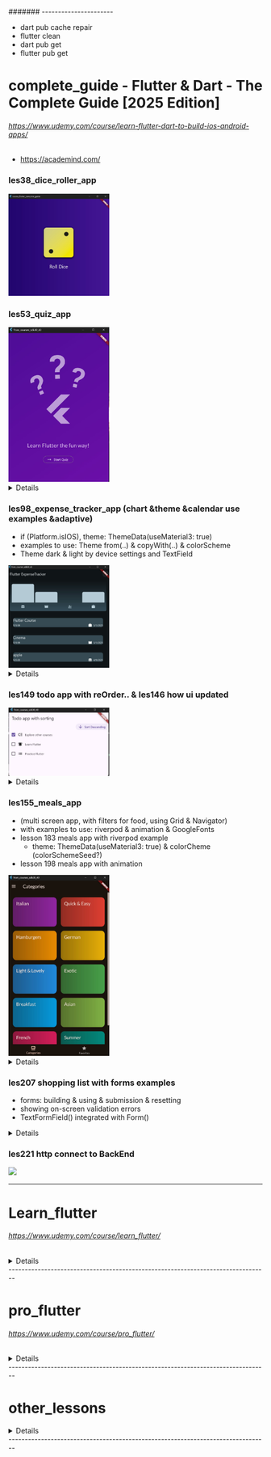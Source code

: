 ####### ----------------------
- dart pub cache repair
- flutter clean
- dart pub get
- flutter pub get

# complete_guide - Flutter & Dart - The Complete Guide [2025 Edition]
###### https://www.udemy.com/course/learn-flutter-dart-to-build-ios-android-apps/
- https://academind.com/

### les38_dice_roller_app
<img src="img/compl_edit/roll_dice.jpg" width="200">

### les53_quiz_app
<img src="img/compl_edit/quiz/quiz_1.jpg" width="200">
<details>
<img src="img/compl_edit/quiz/quiz_2.jpg" width="300"><br>
<img src="img/compl_edit/quiz/quiz_3.jpg" width="300"><br>
<img src="img/compl_edit/quiz/quiz_lesson77.jpg" width="400"><br>
<img src="img/compl_edit/quiz/quiz_l77_values_across_widgets.jpg" width="400"><br>
- - - - - - - - - - - - - - - - - - - - - - - - - - - - - - - - - - - - - - - - -
</details>

### les98_expense_tracker_app (chart &theme &calendar use examples &adaptive)
- if (Platform.isIOS), theme: ThemeData(useMaterial3: true)
- examples to use: Theme from(..) & copyWith(..) & colorScheme
- Theme dark & light by device settings and TextField
<img src="img/compl_edit/expense/expense_1.jpg" width="200">
<details>
<img src="img/compl_edit/expense/expense_1.jpg" width="300">
<img src="img/compl_edit/expense/expense_light.jpg" width="300">
<img src="img/compl_edit/expense/expense_2.jpg" width="300"><br>
<img src="img/compl_edit/expense/expense_3.jpg" width="300"><br>
<img src="img/compl_edit/expense/expense_adaptive_1.jpg" width="300"><br>
<img src="img/compl_edit/expense/expense_adaptive_2.jpg" width="300"><br>
- - - - - - - - - - - - - - - - - - - - - - - - - - - - - - - - - - - - - - - - -
</details>

### les149 todo app with reOrder.. & les146 how ui updated
<img src="img/compl_edit//todo_app.jpg" width="200">
<details>
<img src="img/compl_edit/widget_elem_trees.jpg" width="400"><br>
<img src="img/compl_edit/how_ui_updated.jpg" width="400"><br>
<img src="img/compl_edit/uI_up_interface.jpg" width="300"><br>
<img src="img/compl_edit/ui_upd_console.jpg" width="300">><br>
- - - - - - - - - - - - - - - - - - - - - - - - - - - - - - - - - - - - - - - - -
</details>

### les155_meals_app 
  - (multi screen app, with filters for food, using Grid & Navigator)
  - with examples to use: riverpod & animation & GoogleFonts
  - lesson 183 meals app with riverpod example
    - theme: ThemeData(useMaterial3: true) & colorCheme (colorSchemeSeed?)
  - lesson 198 meals app with animation
<img src="img/compl_edit/meal/meal_app_1_categories.jpg" width="200">
<details>
<img src="img/compl_edit/meal/meal_app_1_categories.jpg" width="300">
<img src="img/compl_edit/meal/meal_app_screens.jpg" width="400"><br>
<img src="img/compl_edit/meal/meal_app_2.jpg" width="400"><br>
<img src="img/compl_edit/meal/meal_app_3_meal_details.jpg" width="400"><br>
<img src="img/compl_edit/meal/meal_app_4_favorites.jpg" width="400"><br>
<img src="img/compl_edit/meal/meal_app_5_drawer_menu.jpg" width="400"><br>
<img src="img/compl_edit/meal/meal_app_6_checkbox_filters.jpg" width="400"><br>
- lesson 183 meals app with riverpod example
<img src="img/compl_edit/meal/meals_app_riverpod_1.jpg" width="400"><br>
<img src="img/compl_edit/meal/meals_app_riverpod_2.jpg" width="400"><br>
- - - - - - - - - - - - - - - - - - - - - - - - - - - - - - - - - - - - - - - - -
</details>

### les207 shopping list with forms examples
 - forms: building & using & submission & resetting 
 - showing on-screen validation errors
 - TextFormField() integrated with Form()
<details>
<img src="img/compl_edit/shopping_list/shopping_list_1.jpg" width="300"><br>
<img src="img/compl_edit/shopping_list/shopping_list_2.jpg" width="300"><br>
<img src="img/compl_edit/shopping_list/shopping_list_3.jpg" width="300"><br>
- - - - - - - - - - - - - - - - - - - - - - - - - - - - - - - - - - - - - - - - -
</details>

### les221 http connect to BackEnd
<img src="img/compl_edit/back_end/some.jpg" width="200">

--------------------------------------------------------------------------------

# Learn_flutter
###### https://www.udemy.com/course/learn_flutter/
<details>
- main_lesson15_16_img_font
<img src="img/learn_flutter/main_lesson15_16_img_font.jpg" width="300">
- state_ful_less_13_14
- main_lesson13_stateless btn don't work
<img src="img/learn_flutter/main_lesson13_stateless.jpg" width="300">
- main_lesson22_row_column
<img src="img/learn_flutter/main_lesson22_row_column.jpg" width="300">
- main_lesson23_expanded
<img src="img/learn_flutter/main_lesson23_expanded.jpg" width="300">
- main_lesson24_stack
<img src="img/learn_flutter/main_lesson24_stack.jpg" width="300">
- main_lesson25_weather_app
<img src="img/learn_flutter/main_lesson25_weather_app.jpg" width="300">
- main_lesson26_list_view
<img src="img/learn_flutter/main_lesson26_list_view.jpg" width="300">
- main_lesson27_list_view_generate
<img src="img/learn_flutter/main_lesson27_list_view_generate.jpg" width="300">
- main_lesson28_list_view_dynamic
<img src="img/learn_flutter/main_lesson28_list_view_dynamic.jpg" width="300">
- main_material_design_9_10
<img src="img/learn_flutter/main_material_design_9_10.jpg" width="300">
- main_scaffold_11_12
<img src="img/learn_flutter/main_scaffold_11_12.jpg" width="300">
</details>
--------------------------------------------------------------------------------

# pro_flutter
###### https://www.udemy.com/course/pro_flutter/
<details>
- lesson_10_1
<img src="img/pro_flutter/lesson_10_1.jpg" width="300">
- lesson_10_2
<img src="img/pro_flutter/lesson_10_2.jpg" width="300">
- lesson_11
<img src="img/pro_flutter/lesson_11.jpg" width="300">
- lesson_9
<img src="img/pro_flutter/lesson_9.jpg" width="300">
- lesson_9/four_main_row_column
<img src="img/pro_flutter/four_main_row_column.jpg" width="300">
- lesson_9/six_main_grid_view
<img src="img/pro_flutter/six_main_grid_view.jpg" width="300">
- navigation_routes_14
- <img src="img/pro_flutter/navigate_route_1.jpg" width="300">
- <img src="img/pro_flutter/navigate_route_2.jpg" width="300">
- /widgets_examples/list_view7
<img src="img/pro_flutter/widgets_examples/list_view_7.jpg" width="300">
- /widgets_examples/grid_view_table_8
<img src="img/pro_flutter/widgets_examples/grid_view_table_8.jpg" width="300">
- /widgets_examples/column_row_horizontal_vertical
<img src="img/pro_flutter/widgets_examples/column_row_horizontal_vertical.jpg" width="300">
- /widgets_examples/lesson9
<img src="img/pro_flutter/widgets_examples/send_data_to_other_device.jpg" width="300">
- /widgets_examples/theme_example13_main
<img src="img/pro_flutter/widgets_examples/theme_example13_main.jpg" width="300">
</details>
--------------------------------------------------------------------------------

# other_lessons
<details>
- **filepicker_dont_ready**  
<img src="img/other_lessons/filepicker_dont_ready.jpg" width="300">
- infinite_list
<img src="img/other_lessons/infinite_list.jpg" width="300">
- jsonuse_example
<img src="img/other_lessons/jsonuse_example.jpg" width="300">
- 1) using_edittext.dart (720)
<img src="img/other_lessons/using_edittext.jpg" width="300">
- 2) text_editor_v2.dart (720)
<img src="img/other_lessons/text_editor_v2.jpg" width="300">
- 3) text_editor_v1.dart (720)
<img src="img/other_lessons/text_editor_v1.jpg" width="300">
</details>
--------------------------------------------------------------------------------